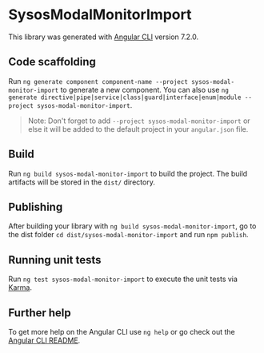 # SysosModalMonitorImport

This library was generated with [Angular CLI](https://github.com/angular/angular-cli) version 7.2.0.

## Code scaffolding

Run `ng generate component component-name --project sysos-modal-monitor-import` to generate a new component. You can also use `ng generate directive|pipe|service|class|guard|interface|enum|module --project sysos-modal-monitor-import`.
> Note: Don't forget to add `--project sysos-modal-monitor-import` or else it will be added to the default project in your `angular.json` file. 

## Build

Run `ng build sysos-modal-monitor-import` to build the project. The build artifacts will be stored in the `dist/` directory.

## Publishing

After building your library with `ng build sysos-modal-monitor-import`, go to the dist folder `cd dist/sysos-modal-monitor-import` and run `npm publish`.

## Running unit tests

Run `ng test sysos-modal-monitor-import` to execute the unit tests via [Karma](https://karma-runner.github.io).

## Further help

To get more help on the Angular CLI use `ng help` or go check out the [Angular CLI README](https://github.com/angular/angular-cli/blob/master/README.md).
